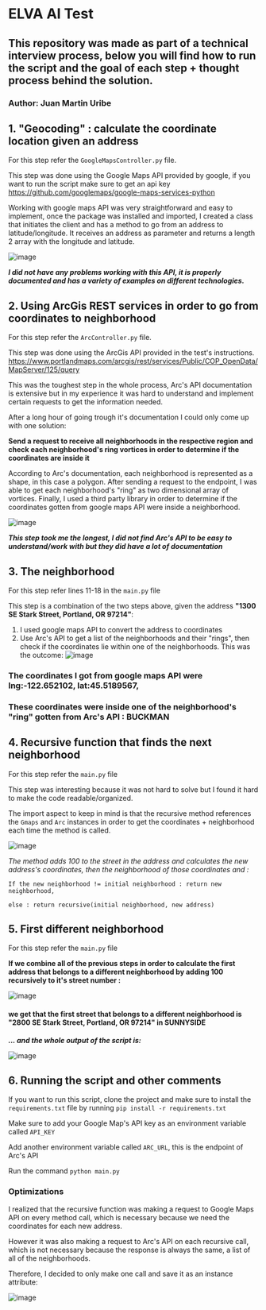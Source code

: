 # ELVA AI Test
## This repository was made as part of a technical interview process, below you will find how to run the script and the goal of each step + thought process behind the solution.
### Author: Juan Martin Uribe

## 1. "Geocoding" : calculate the coordinate location given an address
For this step refer the `GoogleMapsController.py` file.

This step was done using the Google Maps API provided by google, if you want to run the script make sure to get an api key 
https://github.com/googlemaps/google-maps-services-python

Working with google maps API was very straightforward and easy to implement, once the package was installed and imported, I created a class that initiates the client and has a method to go from an address to latitude/longitude. It receives an address as parameter and returns a length 2 array with the longitude and latitude.

![image](https://github.com/JuanMartinUribe/ELVATest/assets/53051383/31ef49fa-9da0-404d-b916-35c45c597b7f)

**_I did not have any problems working with this API, it is properly documented and has a variety of examples on different technologies._**
## 2. Using ArcGis REST services in order to go from coordinates to neighborhood
For this step refer the `ArcController.py` file.

This step was done using the ArcGis API provided in the test's instructions. 
https://www.portlandmaps.com/arcgis/rest/services/Public/COP_OpenData/MapServer/125/query

This was the toughest step in the whole process, Arc's API documentation is extensive but in my experience it was hard to understand and implement certain requests to get the information needed.

After a long hour of going trough it's documentation I could only come up with one solution: 

**Send a request to receive all neighborhoods in the respective region and check each neighborhood's ring vortices in order to determine if the coordinates are inside it**

According to Arc's documentation, each neighborhood is represented as a shape, in this case a polygon. After sending a request to the endpoint, I was able to get each neighborhood's "ring" as two dimensional array of vortices. Finally, I used a third party library in order to determine if the coordinates gotten from google maps API were inside a neighborhood.

![image](https://github.com/JuanMartinUribe/ELVATest/assets/53051383/6d9565ef-856b-4ad7-91e1-640b63a9d84f)

**_This step took me the longest, I did not find Arc's API to be easy to understand/work with but they did have a lot of documentation_**

## 3. The neighborhood
For this step refer lines 11-18 in the `main.py` file

This step is a combination of the two steps above, given the address **"1300 SE Stark Street, Portland, OR 97214"**:
1. I used google maps API to convert the address to coordinates
2. Use Arc's API to get a list of the neighborhoods and their "rings", then check if the coordinates lie within one of the neighborhoods.
This was the outcome:
![image](https://github.com/JuanMartinUribe/ELVATest/assets/53051383/793d83fa-34f4-4e69-888d-9a5c39ad2d96)
### The coordinates I got from google maps API were **lng:-122.652102, lat:45.5189567**,
### These coordinates were inside one of the neighborhood's "ring" gotten from Arc's API : **BUCKMAN**

## 4. Recursive function that finds the next neighborhood
For this step refer the `main.py` file

This step was interesting because it was not hard to solve but I found it hard to make the code readable/organized.

The import aspect to keep in mind is that the recursive method references the `Gmaps` and `Arc` instances in order to get the coordinates + neighborhood each time the method is called. 

![image](https://github.com/JuanMartinUribe/ELVATest/assets/53051383/68195b79-1188-4536-be45-9f49f63f24a8)

_The method adds 100 to the street in the address and calculates the new address's coordinates, then the neighborhood of those coordinates and :_

`If the new neighborhood != initial neighborhood : return new neighborhood,`

`else : return recursive(initial neighborhood, new address)`

## 5. First different neighborhood
For this step refer the `main.py` file

**If we combine all of the previous steps in order to calculate the first address that belongs to a different neighborhood by adding 100 recursively to it's street number :**

![image](https://github.com/JuanMartinUribe/ELVATest/assets/53051383/1a0ebf26-602b-4575-860d-9fd63e14cf0c)

#### we get that the first street that belongs to a different neighborhood is "2800 SE Stark Street, Portland, OR 97214" in SUNNYSIDE

**_... and the whole output of the script is:_**

![image](https://github.com/JuanMartinUribe/ELVATest/assets/53051383/7025dc00-7055-430a-a12c-3719609606b6)

## 6. Running the script and other comments
If you want to run this script, clone the project and make sure to install the `requirements.txt` file by running `pip install -r requirements.txt` 

Make sure to add your Google Map's API key as an environment variable called `API_KEY`

Add another environment variable called `ARC_URL`, this is the endpoint of Arc's API

Run the command `python main.py`
### Optimizations
I realized that the recursive function was making a request to Google Maps API on every method call, which is necessary because we need the coordinates for each new address.

However it was also making a request to Arc's API on each recursive call, which is not necessary because the response is always the same, a list of all of the neighborhoods.

Therefore, I decided to only make one call and save it as an instance attribute:

![image](https://github.com/JuanMartinUribe/ELVATest/assets/53051383/10b15579-e6a6-447b-b27b-92619eb72175)

